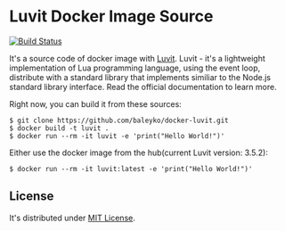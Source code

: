 # Luvit Docker Image Source

[![Build Status](https://travis-ci.org/baleyko/docker-luvit.png?branch=master)](https://travis-ci.org/baleyko/docker-luvit)

It's a source code of docker image with [Luvit](https://luvit.io/).
Luvit - it's a lightweight implementation of Lua programming language, using the event loop, distribute with a standard library that implements similiar to the Node.js standard library interface.
Read the official documentation to learn more.

Right now, you can build it from these sources:

```shell
$ git clone https://github.com/baleyko/docker-luvit.git
$ docker build -t luvit .
$ docker run --rm -it luvit -e 'print("Hello World!")'
```

Either use the docker image from the hub(current Luvit version: 3.5.2):

```shell
$ docker run --rm -it luvit:latest -e 'print("Hello World!")'
```

## License
  
It's distributed under [MIT License](LICENSE).
